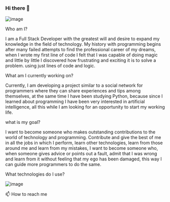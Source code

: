 ### Hi there 👋

![image](https://user-images.githubusercontent.com/98497514/210465876-fea27352-88e4-406b-965b-f30c22f3e9b1.png)

Who am I?

I am a Full Stack Developer with the greatest will and desire to expand my knowledge in the field of technology.
My history with programming begins after many failed attempts to find the professional career of my dreams, when I wrote my first line of code I felt that I was capable of doing magic and little by little I discovered how frustrating and exciting it is to solve a problem. using just lines of code and logic.


What am I currently working on?

Currently, I am developing a project similar to a social network for programmers where they can share experiences and tips among themselves, at the same time I have been studying Python, because since I learned about programming I have been very interested in artificial intelligence, all this while I am looking for an opportunity to start my working life.
 
	
what is my goal?

I want to become someone who makes outstanding contributions to the world of technology and programming.
Contribute and give the best of me in all the jobs in which I perform, learn other technologies, learn from those around me and learn from my mistakes, I want to become someone who, when someone gives advice or points out a fault, admit that I was wrong and learn from it without feeling that my ego has been damaged, this way I can guide more programmers to do the same.


What technologies do I use?

![image](https://user-images.githubusercontent.com/98497514/210474188-dc92e824-0cd8-43c4-b9b6-878a949ba751.png)

📫 How to reach me

